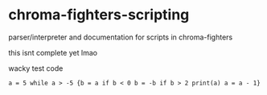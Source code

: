 # chroma-fighters-scripting
parser/interpreter and documentation for scripts in chroma-fighters

this isnt complete yet lmao

wacky test code

`a = 5 while a > -5 {b = a if b < 0 b = -b if b > 2 print(a) a = a - 1}`